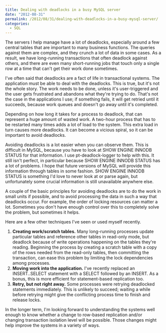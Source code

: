 ```yaml
---
title: Dealing with deadlocks in a busy MySQL server
date: "2012-08-31"
permalink: /2012/08/31/dealing-with-deadlocks-in-a-busy-mysql-server/
categories:
  - SQL
---
```

The servers I help manage have a lot of deadlocks, especially around a few central tables that are important to many business functions. The queries against them are complex, and they crunch a lot of data in some cases. As a result, we have long-running transactions that often deadlock against others, and there are even many short-running jobs that touch only a single row at a time that can't get their work done sometimes.

I've often said that deadlocks are a fact of life in transactional systems. The application must be able to deal with the deadlocks. This is true, but it's not the whole story. The work needs to be done, unless it's user-triggered and the user gets frustrated and abandons what they're trying to do. That's not the case in the applications I use; if something fails, it will get retried until it succeeds, because work queues and doesn't go away until it's completed.

Depending on how long it takes for a process to deadlock, that can represent a huge amount of wasted work. A two-hour process that has to be restarted many times adds a lot of load to the system. This extra load in turn causes more deadlocks. It can become a vicious spiral, so it can be important to avoid deadlocks.

Avoiding deadlocks is a lot easier when you can observe them. This is difficult in MySQL, because you have to look at SHOW ENGINE INNODB STATUS for that information. I use pt-deadlock-logger to help with this. It still isn't perfect, in particular because SHOW ENGINE INNODB STATUS has a lot of problems. I hope that future versions of MySQL will provide this information through tables in some fashion. SHOW ENGINE INNODB STATUS is something I'd love to never look at or parse again, but unfortunately some crucial information is still unavailable anywhere else.

A couple of the basic principles for avoiding deadlocks are to do the work in small units if possible, and to avoid processing the data in such a way that deadlocks occur. For example, the order of locking resources can matter a lot. Sometimes you don't have enough control over this to completely solve the problem, but sometimes it helps.

Here are a few other techniques I've seen or used myself recently.

1.  **Creating work/scratch tables.** Many long-running processes update particular tables and reference other tables in read-only mode, but deadlock because of write operations happening on the tables they're reading. Beginning the process by creating a scratch table with a copy of the rows needed from the read-only tables, then committing the transaction, can ease this problem by limiting the lock dependencies among processes.
2.  **Moving work into the application.** I've recently replaced an INSERT..SELECT statement with a SELECT followed by an INSERT. As a bonus, this is more efficient for statement-based replication too.
3.  **Retry, but not right away.** Some processes were retrying deadlocked statements immediately. This is unlikely to succeed; waiting a while before retrying might give the conflicting process time to finish and release locks.

In the longer term, I'm looking forward to understanding the systems well enough to know whether a change to row-based replication and/or changing transaction isolation level will be possible. Those changes might help improve the systems in a variety of ways.
